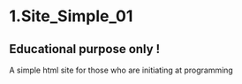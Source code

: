 # 1.Site_Simple_01

## Educational purpose only !
A simple html site for those who are initiating at programming
